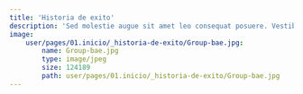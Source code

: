 ```yaml
---
title: 'Historia de exito'
description: 'Sed molestie augue sit amet leo consequat posuere. Vestibulum ante ipsum primis in faucibus orci luctus et ultrices posuere cubilia Curae; Proin vel ante a orci.'
image:
    user/pages/01.inicio/_historia-de-exito/Group-bae.jpg:
        name: Group-bae.jpg
        type: image/jpeg
        size: 124189
        path: user/pages/01.inicio/_historia-de-exito/Group-bae.jpg
---
```


